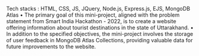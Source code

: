 Tech stacks : HTML, CSS, JS, JQuery, Node.js, Express.js, EJS, MongoDB Atlas
• The primary goal of this mini-project, aligned with the problem statement from Smart India Hackathon - 2022, is to create a website offering information about tourist destinations in the state of Uttarakhand.
• In addition to the specified objectives, the mini-project involves the storage of user feedback in MongoDB Atlas Collections, providing valuable data for future improvements to the website.
